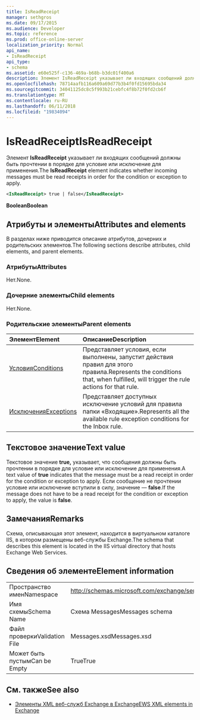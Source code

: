 ```yaml
---
title: IsReadReceipt
manager: sethgros
ms.date: 09/17/2015
ms.audience: Developer
ms.topic: reference
ms.prod: office-online-server
localization_priority: Normal
api_name:
- IsReadReceipt
api_type:
- schema
ms.assetid: e60e525f-c136-469a-b68b-b3dc01f400a6
description: Элемент IsReadReceipt указывает ли входящих сообщений должны быть прочтении в порядке для условие или исключение для применения.
ms.openlocfilehash: 78714aafb116a609a69d77b3b4f0fd15695bda34
ms.sourcegitcommit: 34041125dc8c5f993b21cebfc4f8b72f0fd2cb6f
ms.translationtype: MT
ms.contentlocale: ru-RU
ms.lasthandoff: 06/11/2018
ms.locfileid: "19834094"
---
```

# <a name="isreadreceipt"></a><span data-ttu-id="2d4da-103">IsReadReceipt</span><span class="sxs-lookup"><span data-stu-id="2d4da-103">IsReadReceipt</span></span>

<span data-ttu-id="2d4da-104">Элемент **IsReadReceipt** указывает ли входящих сообщений должны быть прочтении в порядке для условие или исключение для применения.</span><span class="sxs-lookup"><span data-stu-id="2d4da-104">The **IsReadReceipt** element indicates whether incoming messages must be read receipts in order for the condition or exception to apply.</span></span> 
  
```XML
<IsReadReceipt> true | false</IsReadReceipt>
```

 <span data-ttu-id="2d4da-105">**Boolean**</span><span class="sxs-lookup"><span data-stu-id="2d4da-105">**Boolean**</span></span>
## <a name="attributes-and-elements"></a><span data-ttu-id="2d4da-106">Атрибуты и элементы</span><span class="sxs-lookup"><span data-stu-id="2d4da-106">Attributes and elements</span></span>

<span data-ttu-id="2d4da-107">В разделах ниже приводится описание атрибутов, дочерних и родительских элементов.</span><span class="sxs-lookup"><span data-stu-id="2d4da-107">The following sections describe attributes, child elements, and parent elements.</span></span>
  
### <a name="attributes"></a><span data-ttu-id="2d4da-108">Атрибуты</span><span class="sxs-lookup"><span data-stu-id="2d4da-108">Attributes</span></span>

<span data-ttu-id="2d4da-109">Нет.</span><span class="sxs-lookup"><span data-stu-id="2d4da-109">None.</span></span>
  
### <a name="child-elements"></a><span data-ttu-id="2d4da-110">Дочерние элементы</span><span class="sxs-lookup"><span data-stu-id="2d4da-110">Child elements</span></span>

<span data-ttu-id="2d4da-111">Нет.</span><span class="sxs-lookup"><span data-stu-id="2d4da-111">None.</span></span>
  
### <a name="parent-elements"></a><span data-ttu-id="2d4da-112">Родительские элементы</span><span class="sxs-lookup"><span data-stu-id="2d4da-112">Parent elements</span></span>

|<span data-ttu-id="2d4da-113">**Элемент**</span><span class="sxs-lookup"><span data-stu-id="2d4da-113">**Element**</span></span>|<span data-ttu-id="2d4da-114">**Описание**</span><span class="sxs-lookup"><span data-stu-id="2d4da-114">**Description**</span></span>|
|:-----|:-----|
|[<span data-ttu-id="2d4da-115">Условия</span><span class="sxs-lookup"><span data-stu-id="2d4da-115">Conditions</span></span>](conditions.md) <br/> |<span data-ttu-id="2d4da-116">Представляет условия, если выполнены, запустит действия правил для этого правила.</span><span class="sxs-lookup"><span data-stu-id="2d4da-116">Represents the conditions that, when fulfilled, will trigger the rule actions for that rule.</span></span>  <br/> |
|[<span data-ttu-id="2d4da-117">Исключения</span><span class="sxs-lookup"><span data-stu-id="2d4da-117">Exceptions</span></span>](exceptions.md) <br/> |<span data-ttu-id="2d4da-118">Представляет доступных исключение условий для правила папки «Входящие».</span><span class="sxs-lookup"><span data-stu-id="2d4da-118">Represents all the available rule exception conditions for the Inbox rule.</span></span>  <br/> |
   
## <a name="text-value"></a><span data-ttu-id="2d4da-119">Текстовое значение</span><span class="sxs-lookup"><span data-stu-id="2d4da-119">Text value</span></span>

<span data-ttu-id="2d4da-120">Текстовое значение **true,** указывает, что сообщения должны быть прочтении в порядке для условие или исключение для применения.</span><span class="sxs-lookup"><span data-stu-id="2d4da-120">A text value of **true** indicates that the message must be a read receipt in order for the condition or exception to apply.</span></span> <span data-ttu-id="2d4da-121">Если сообщение не прочтении условие или исключение вступили в силу, значение — **false**.</span><span class="sxs-lookup"><span data-stu-id="2d4da-121">If the message does not have to be a read receipt for the condition or exception to apply, the value is **false**.</span></span>
  
## <a name="remarks"></a><span data-ttu-id="2d4da-122">Замечания</span><span class="sxs-lookup"><span data-stu-id="2d4da-122">Remarks</span></span>

<span data-ttu-id="2d4da-123">Схема, описывающая этот элемент, находится в виртуальном каталоге IIS, в котором размещены веб-службы Exchange.</span><span class="sxs-lookup"><span data-stu-id="2d4da-123">The schema that describes this element is located in the IIS virtual directory that hosts Exchange Web Services.</span></span>
  
## <a name="element-information"></a><span data-ttu-id="2d4da-124">Сведения об элементе</span><span class="sxs-lookup"><span data-stu-id="2d4da-124">Element information</span></span>

|||
|:-----|:-----|
|<span data-ttu-id="2d4da-125">Пространство имен</span><span class="sxs-lookup"><span data-stu-id="2d4da-125">Namespace</span></span>  <br/> |http://schemas.microsoft.com/exchange/services/2006/messages  <br/> |
|<span data-ttu-id="2d4da-126">Имя схемы</span><span class="sxs-lookup"><span data-stu-id="2d4da-126">Schema Name</span></span>  <br/> |<span data-ttu-id="2d4da-127">Схема Messages</span><span class="sxs-lookup"><span data-stu-id="2d4da-127">Messages schema</span></span>  <br/> |
|<span data-ttu-id="2d4da-128">Файл проверки</span><span class="sxs-lookup"><span data-stu-id="2d4da-128">Validation File</span></span>  <br/> |<span data-ttu-id="2d4da-129">Messages.xsd</span><span class="sxs-lookup"><span data-stu-id="2d4da-129">Messages.xsd</span></span>  <br/> |
|<span data-ttu-id="2d4da-130">Может быть пустым</span><span class="sxs-lookup"><span data-stu-id="2d4da-130">Can be Empty</span></span>  <br/> |<span data-ttu-id="2d4da-131">True</span><span class="sxs-lookup"><span data-stu-id="2d4da-131">True</span></span>  <br/> |
   
## <a name="see-also"></a><span data-ttu-id="2d4da-132">См. также</span><span class="sxs-lookup"><span data-stu-id="2d4da-132">See also</span></span>



- [<span data-ttu-id="2d4da-133">Элементы XML веб-служб Exchange в Exchange</span><span class="sxs-lookup"><span data-stu-id="2d4da-133">EWS XML elements in Exchange</span></span>](ews-xml-elements-in-exchange.md)

